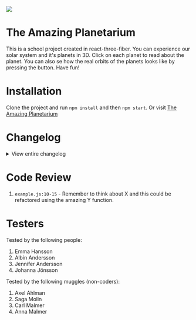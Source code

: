 <img src= 'https://media.giphy.com/media/xT8qBhrlNooHBYR9f2/giphy.gif'>

# The Amazing Planetarium

This is a school project created in react-three-fiber. You can experience our solar system and it's planets in 3D. Click on each planet to read about the planet. You can also se how the real orbits of the planets looks like by pressing the button. Have fun!

# Installation

Clone the project and run `npm install` and then `npm start`. Or visit [The Amazing Planetarium](https://amazing-planetarium.netlify.app/)

# Changelog

<details>
<summary>View entire changelog</summary>
<br>

-   [#1 - React set-up, created canvas, spher and stary skies.](https://github.com/sdersen/crazy-game/pull/1)
-   [#2 - Added textures and Roboto-fonts.](https://github.com/sdersen/crazy-game/pull/2)
-   [#3 - Orbit for planet.](https://github.com/sdersen/crazy-game/pull/1)
-   [#4 - Sun as light and planet rotation on Y-axis.](https://github.com/sdersen/crazy-game/pull/4)
-   [#5 - Orbit on Jupiter and name changes.](https://github.com/sdersen/crazy-game/pull/5)
-   [#6 - Venus and it's orbiot](https://github.com/sdersen/crazy-game/pull/6)
-   [#7 - Neptune and it's orbit](https://github.com/sdersen/crazy-game/pull/7)
-   [#8 - Earth and it's orbit](https://github.com/sdersen/crazy-game/pull/8)
-   [#9 - Mercury and it's orbit](https://github.com/sdersen/crazy-game/pull/9)
-   [#10 - Mars and it's orbit](https://github.com/sdersen/crazy-game/pull/10)
-   [#11 - Uranus and it's orbit](https://github.com/sdersen/crazy-game/pull/11)
-   [#12 - Saturn and it's ring and Orbit](https://github.com/sdersen/crazy-game/pull/12)
-   [#13 - New structure including routes ](https://github.com/sdersen/crazy-game/pull/13)
-   [#14 - Change of Router and fetch for singlePlanet](https://github.com/sdersen/crazy-game/pull/14)
-   [#15 - Completion singlePlanet info and Intro-info](https://github.com/sdersen/crazy-game/pull/15)
-   [#16 - Audio w play/pause function](https://github.com/sdersen/crazy-game/pull/16)
-   [#18 - Real orbit logic](https://github.com/sdersen/crazy-game/pull/18)
-   [#19 - Removed unused code and comments](https://github.com/sdersen/crazy-game/pull/19)
-   [#20 - Toggle on trueOrbit onClick](https://github.com/sdersen/crazy-game/pull/20)
-   [#21 - Toogle play/paus btn](https://github.com/sdersen/crazy-game/pull/21)
-   [#22 - State on introText in localstorage](https://github.com/sdersen/crazy-game/pull/22)
-   [#23 - Animation and pace of orbit](https://github.com/sdersen/crazy-game/pull/23)
-   [#24 - New orbit-btn and fix on introtext](https://github.com/sdersen/crazy-game/pull/24)
-   [#25 - removed individual mass and created mass-component](https://github.com/sdersen/crazy-game/pull/25)
-   [#26 - Sizes adjusted to be user friendly](https://github.com/sdersen/crazy-game/pull/26)
-   [#27 - removed unused elements, added, favicon, updated readme](https://github.com/sdersen/crazy-game/pull/27)
-   [#28 - Fetch for orbit in separete file](https://github.com/sdersen/crazy-game/pull/28)
-   [#29 - Added orbit logic](https://github.com/sdersen/crazy-game/pull/29)
-   [#30 - Update Jupiter.js](https://github.com/sdersen/crazy-game/pull/30)
-   [#31 - Final fixes](https://github.com/sdersen/crazy-game/pull/31)
</details>

# Code Review

1. `example.js:10-15` - Remember to think about X and this could be refactored using the amazing Y function.

# Testers

Tested by the following people:

1. Emma Hansson
2. Albin Andersson
3. Jennifer Andersson
4. Johanna Jönsson

Tested by the following muggles (non-coders):

1. Axel Ahlman
2. Saga Molin
3. Carl Malmer
4. Anna Malmer
